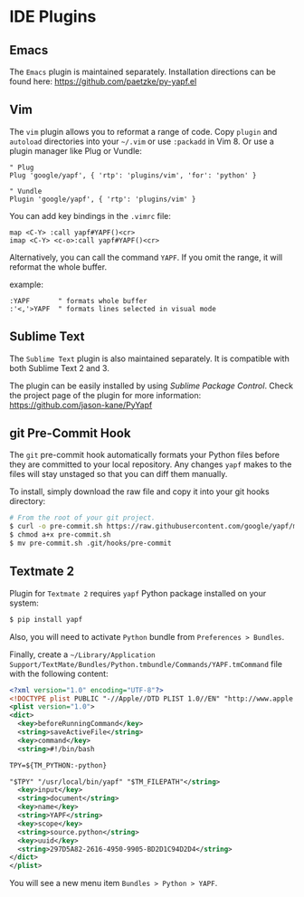 # IDE Plugins

## Emacs

The `Emacs` plugin is maintained separately. Installation directions can be
found here: https://github.com/paetzke/py-yapf.el


## Vim

The `vim` plugin allows you to reformat a range of code. Copy `plugin` and
`autoload` directories into your `~/.vim` or use `:packadd` in Vim 8. Or use
a plugin manager like Plug or Vundle:

```vim
" Plug
Plug 'google/yapf', { 'rtp': 'plugins/vim', 'for': 'python' }

" Vundle
Plugin 'google/yapf', { 'rtp': 'plugins/vim' }
```

You can add key bindings in the `.vimrc` file:

```vim
map <C-Y> :call yapf#YAPF()<cr>
imap <C-Y> <c-o>:call yapf#YAPF()<cr>
```

Alternatively, you can call the command `YAPF`. If you omit the range, it will
reformat the whole buffer.

example:

```vim
:YAPF       " formats whole buffer
:'<,'>YAPF  " formats lines selected in visual mode
```


## Sublime Text

The `Sublime Text` plugin is also maintained separately. It is compatible with
both Sublime Text 2 and 3.

The plugin can be easily installed by using *Sublime Package Control*. Check
the project page of the plugin for more information: https://github.com/jason-kane/PyYapf


## git Pre-Commit Hook

The `git` pre-commit hook automatically formats your Python files before they
are committed to your local repository. Any changes `yapf` makes to the files
will stay unstaged so that you can diff them manually.

To install, simply download the raw file and copy it into your git hooks
directory:

```bash
# From the root of your git project.
$ curl -o pre-commit.sh https://raw.githubusercontent.com/google/yapf/main/plugins/pre-commit.sh
$ chmod a+x pre-commit.sh
$ mv pre-commit.sh .git/hooks/pre-commit
```


## Textmate 2

Plugin for `Textmate 2` requires `yapf` Python package installed on your
system:

```bash
$ pip install yapf
```

Also, you will need to activate `Python` bundle from `Preferences > Bundles`.

Finally, create a `~/Library/Application Support/TextMate/Bundles/Python.tmbundle/Commands/YAPF.tmCommand`
file with the following content:

```xml
<?xml version="1.0" encoding="UTF-8"?>
<!DOCTYPE plist PUBLIC "-//Apple//DTD PLIST 1.0//EN" "http://www.apple.com/DTDs/PropertyList-1.0.dtd">
<plist version="1.0">
<dict>
  <key>beforeRunningCommand</key>
  <string>saveActiveFile</string>
  <key>command</key>
  <string>#!/bin/bash

TPY=${TM_PYTHON:-python}

"$TPY" "/usr/local/bin/yapf" "$TM_FILEPATH"</string>
  <key>input</key>
  <string>document</string>
  <key>name</key>
  <string>YAPF</string>
  <key>scope</key>
  <string>source.python</string>
  <key>uuid</key>
  <string>297D5A82-2616-4950-9905-BD2D1C94D2D4</string>
</dict>
</plist>
```

You will see a new menu item `Bundles > Python > YAPF`.
